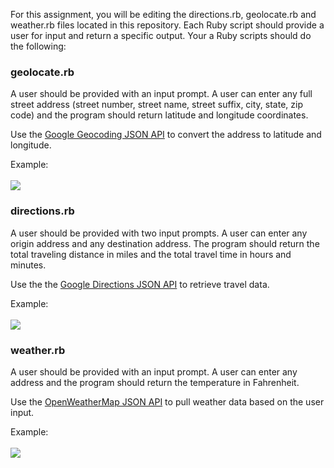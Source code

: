 For this assignment, you will be editing the directions.rb, geolocate.rb and weather.rb files located in this repository. Each Ruby script should provide a user for input and return a specific output. Your a Ruby scripts should do the following:


### geolocate.rb
A user should be provided with an input prompt.
A user can enter any full street address (street number, street name, street suffix, city, state, zip code) and the program should return latitude and longitude coordinates.

Use the <a
href='https://developers.google.com/maps/documentation/geocoding/'>Google Geocoding JSON API</a> to convert the address to latitude and longitude.

Example:
<br />
<br />
<img src='https://uchicago.s3.amazonaws.com/geolocate.png'>


### directions.rb
A user should be provided with two input prompts.
A user can enter any origin address and any destination address.
The program should return the total traveling distance in miles and the
total travel time in hours and minutes.

Use the the <a
href='https://developers.google.com/maps/documentation/directions/'>Google
Directions JSON API</a> to retrieve travel data.

Example:
<br />
<br />
<img src='https://uchicago.s3.amazonaws.com/directions.png'>


### weather.rb
A user should be provided with an input prompt.
A user can enter any address and the program should return the temperature in Fahrenheit.

Use the <a
href='http://openweathermap.org/API'>OpenWeatherMap JSON API</a> to pull weather data based on the user input.

Example:
<br />
<br />
<img src='https://uchicago.s3.amazonaws.com/weather.png'>

